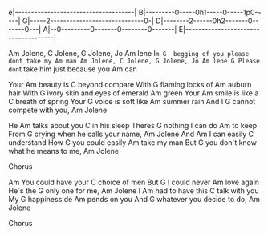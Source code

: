 e|-------------------------------------|
B|---------0-----0h1-----0-----1p0-----|
G|-----2-----------------------------0-|
D|--------2------0h2-------0-------0---|
A|--0---------0-------0--------0-------|
E|-------------------------------------|

Am Jolene, C Jolene, G Jolene, Jo Am lene
I`m G  begging of you please dont take my Am man
Am Jolene, C Jolene, G Jolene, Jo Am lene
G Please don`t take him just because you Am can

Your Am beauty is C beyond compare
With G flaming locks of Am auburn hair
With G ivory skin and eyes of emerald Am green
Your Am smile is like a C breath of spring
Your G voice is soft like Am summer rain
And I G cannot compete with you, Am Jolene

He Am talks about you C in his sleep
Theres G nothing I can do Am to keep
From G crying when he calls your name, Am Jolene
And Am I can easily  C understand 
How G you could easily Am take my man
But G you don`t know what he means to me, Am Jolene

Chorus

Am You could have your C choice of men
But G I could never Am love again
He`s the G only one for me, Am Jolene
I Am had to have this C talk with you 
My G happiness de Am pends on you
And G whatever you decide to do, Am Jolene

Chorus
